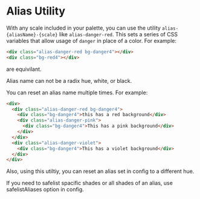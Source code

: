 # Alias Utility

With any scale included in your palette, you can use the utility `alias-{aliasName}-{scale}` like `alias-danger-red`. This sets a series of CSS variables that allow usage of `danger` in place of a color. For example:

```html
<div class="alias-danger-red bg-danger4"></div>
<div class="bg-red4"></div>
```

are equivilant.

Alias name can not be a radix hue, white, or black.

You can reset an alias name multiple times. For example:

```html
<div>
  <div class="alias-danger-red bg-danger4">
    <div class="bg-danger4">this has a red background</div>
    <div class="alias-danger-pink">
      <div class="bg-danger4">This has a pink background</div>
    </div>
  </div>
  <div class="alias-danger-violet">
    <div class="bg-danger4">This has a violet background</div>
  </div>
</div>
```

Also, using this utiltiy, you can reset an alias set in config to a different hue.

If you need to safelist spacific shades or all shades of an alias, use safelistAliases option in config.
